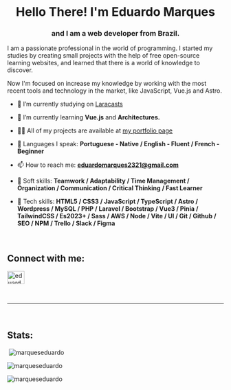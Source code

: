 <h1 align="center">Hello There! I'm Eduardo Marques</h1>
<h3 align="center">and I am a web developer from Brazil.</h3>

I am a passionate professional in the world of programming. I started my studies by creating small projects with the help of free open-source learning websites, and learned that there is a world of knowledge to discover.

Now I'm focused on increase my knowledge by working with the most recent tools and technology in the market, like JavaScript, Vue.js and Astro.

- 🔭 I’m currently studying on [Laracasts](https://laracasts.com/)

- 🌱 I’m currently learning **Vue.js** and **Architectures.**

- 👨‍💻 All of my projects are available at [my portfolio page](https://cogitocode.com.br/projects/)

- 💬 Languages I speak: **Portuguese - Native  /  English - Fluent  /  French - Beginner**

- 📫 How to reach me: **eduardomarques2321@gmail.com**

- 📄 Soft skills: **Teamwork / Adaptability / Time Management / Organization / Communication / Critical Thinking / Fast Learner**

- 📄 Tech skills: **HTML5 / CSS3 / JavaScript / TypeScript / Astro / Wordpress / MySQL / PHP / Laravel / Bootstrap / Vue3 / Pinia / TailwindCSS / Es2023+ / Sass / AWS / Node / Vite / UI / Git / Github / SEO / NPM / Trello / Slack / Figma** 

<br>

<h2 align="left">Connect with me:</h3>
<p align="left">
<a href="https://linkedin.com/in/eduardopereiramarques" target="blank"><img align="center" src="https://raw.githubusercontent.com/rahuldkjain/github-profile-readme-generator/master/src/images/icons/Social/linked-in-alt.svg" alt="eduardopereiramarques" height="30" width="40" /></a>
</p>
<br>
<hr/>
<br>
<h2 align="left">Stats:</h3>
<p align="left">

<p>&nbsp;<img align="center" src="https://github-readme-stats.vercel.app/api?username=marqueseduardo&show_icons=true&theme=dark&locale=en" alt="marqueseduardo" /></p>

<p><img align="center" src="https://github-readme-streak-stats.herokuapp.com/?user=marqueseduardo&theme=dark" alt="marqueseduardo" /></p>

<p><img align="center" src="https://github-readme-stats.vercel.app/api/top-langs?username=marqueseduardo&show_icons=true&theme=dark&locale=en&layout=compact" alt="marqueseduardo" /></p>
